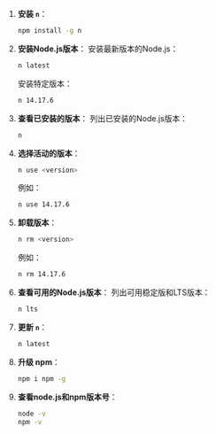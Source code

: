 1. **安装 `n`**：
   ```bash
   npm install -g n
   ```

2. **安装Node.js版本**：
   安装最新版本的Node.js：
   ```bash
   n latest
   ```

   安装特定版本：
   ```bash
   n 14.17.6
   ```

3. **查看已安装的版本**：
   列出已安装的Node.js版本：
   ```bash
   n
   ```

4. **选择活动的版本**：
   ```bash
   n use <version>
   ```

   例如：
   ```bash
   n use 14.17.6
   ```

5. **卸载版本**：
   ```bash
   n rm <version>
   ```

   例如：
   ```bash
   n rm 14.17.6
   ```

6. **查看可用的Node.js版本**：
   列出可用稳定版和LTS版本：
   ```bash
   n lts
   ```
7. **更新 `n`**：
   ```bash
   n latest
   ```

8. **升级 npm**：
   ```bash
   npm i npm -g
   ```

8. **查看node.js和npm版本号**：
   ```bash
   node -v
   npm -v
   ```